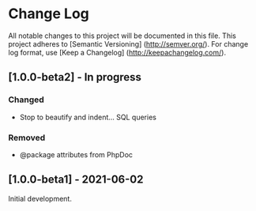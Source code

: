 # Change Log

All notable changes to this project will be documented in this file. This project adheres
to [Semantic Versioning] (http://semver.org/). For change log format,
use [Keep a Changelog] (http://keepachangelog.com/).

## [1.0.0-beta2] - In progress

### Changed

- Stop to beautify and indent... SQL queries

### Removed

- @package attributes from PhpDoc

## [1.0.0-beta1] - 2021-06-02

Initial development.